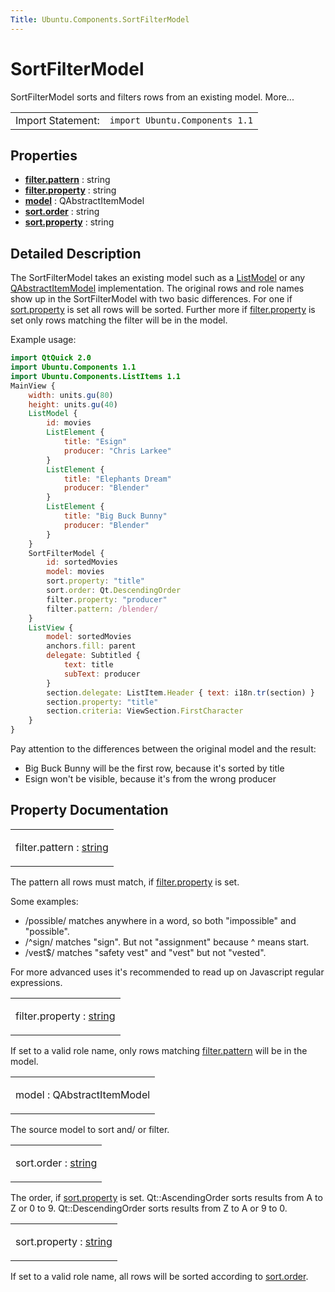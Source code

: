 ```yaml
---
Title: Ubuntu.Components.SortFilterModel
---
```

        
SortFilterModel
===============

<span class="subtitle"></span>
SortFilterModel sorts and filters rows from an existing model. More...

|                   |                                |
|-------------------|--------------------------------|
| Import Statement: | `import Ubuntu.Components 1.1` |

<span id="properties"></span>
Properties
----------

-   ****[filter.pattern](#filter.pattern-prop)**** : string
-   ****[filter.property](#filter.property-prop)**** : string
-   ****[model](#model-prop)**** : QAbstractItemModel
-   ****[sort.order](#sort.order-prop)**** : string
-   ****[sort.property](#sort.property-prop)**** : string

<span id="details"></span>
Detailed Description
--------------------

The SortFilterModel takes an existing model such as a [ListModel](../QtQml.ListModel.md) or any [QAbstractItemModel](../QtQuick.qtquick-modelviewsdata-cppmodels.md#qabstractitemmodel) implementation. The original rows and role names show up in the SortFilterModel with two basic differences. For one if [sort.property](#sort.property-prop) is set all rows will be sorted. Further more if [filter.property](#filter.property-prop) is set only rows matching the filter will be in the model.

Example usage:

``` qml
import QtQuick 2.0
import Ubuntu.Components 1.1
import Ubuntu.Components.ListItems 1.1
MainView {
    width: units.gu(80)
    height: units.gu(40)
    ListModel {
        id: movies
        ListElement {
            title: "Esign"
            producer: "Chris Larkee"
        }
        ListElement {
            title: "Elephants Dream"
            producer: "Blender"
        }
        ListElement {
            title: "Big Buck Bunny"
            producer: "Blender"
        }
    }
    SortFilterModel {
        id: sortedMovies
        model: movies
        sort.property: "title"
        sort.order: Qt.DescendingOrder
        filter.property: "producer"
        filter.pattern: /blender/
    }
    ListView {
        model: sortedMovies
        anchors.fill: parent
        delegate: Subtitled {
            text: title
            subText: producer
        }
        section.delegate: ListItem.Header { text: i18n.tr(section) }
        section.property: "title"
        section.criteria: ViewSection.FirstCharacter
    }
}
```

Pay attention to the differences between the original model and the result:

-   Big Buck Bunny will be the first row, because it's sorted by title
-   Esign won't be visible, because it's from the wrong producer

Property Documentation
----------------------

<table>
<colgroup>
<col width="100%" />
</colgroup>
<tbody>
<tr class="odd">
<td><p><span id="filter.pattern-prop"></span><span class="name">filter.pattern</span> : <span class="type"><a href="http://qt-project.org/doc/qt-5.3/qml-string.html">string</a></span></p></td>
</tr>
</tbody>
</table>

The pattern all rows must match, if [filter.property](#filter.property-prop) is set.

Some examples:

-   /possible/ matches anywhere in a word, so both "impossible" and "possible".
-   /^sign/ matches "sign". But not "assignment" because ^ means start.
-   /vest$/ matches "safety vest" and "vest" but not "vested".

For more advanced uses it's recommended to read up on Javascript regular expressions.

<table>
<colgroup>
<col width="100%" />
</colgroup>
<tbody>
<tr class="odd">
<td><p><span id="filter.property-prop"></span><span class="name">filter.property</span> : <span class="type"><a href="http://qt-project.org/doc/qt-5.3/qml-string.html">string</a></span></p></td>
</tr>
</tbody>
</table>

If set to a valid role name, only rows matching [filter.pattern](#filter.pattern-prop) will be in the model.

<table>
<colgroup>
<col width="100%" />
</colgroup>
<tbody>
<tr class="odd">
<td><p><span id="model-prop"></span><span class="name">model</span> : <span class="type">QAbstractItemModel</span></p></td>
</tr>
</tbody>
</table>

The source model to sort and/ or filter.

<table>
<colgroup>
<col width="100%" />
</colgroup>
<tbody>
<tr class="odd">
<td><p><span id="sort.order-prop"></span><span class="name">sort.order</span> : <span class="type"><a href="http://qt-project.org/doc/qt-5.3/qml-string.html">string</a></span></p></td>
</tr>
</tbody>
</table>

The order, if [sort.property](#sort.property-prop) is set. Qt::AscendingOrder sorts results from A to Z or 0 to 9. Qt::DescendingOrder sorts results from Z to A or 9 to 0.

<table>
<colgroup>
<col width="100%" />
</colgroup>
<tbody>
<tr class="odd">
<td><p><span id="sort.property-prop"></span><span class="name">sort.property</span> : <span class="type"><a href="http://qt-project.org/doc/qt-5.3/qml-string.html">string</a></span></p></td>
</tr>
</tbody>
</table>

If set to a valid role name, all rows will be sorted according to [sort.order](#sort.order-prop).

